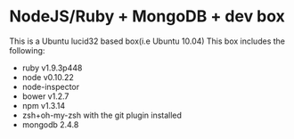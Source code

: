 NodeJS/Ruby + MongoDB +  dev box
===
This is a Ubuntu lucid32 based box(i.e Ubuntu 10.04)
This box includes the following:
- ruby v1.9.3p448
- node v0.10.22
- node-inspector
- bower v1.2.7
- npm v1.3.14
- zsh+oh-my-zsh with the git plugin installed
- mongodb 2.4.8

